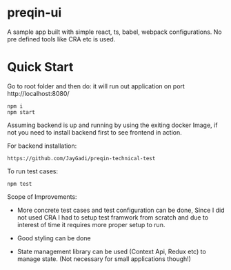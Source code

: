 # preqin-ui
A sample app built with simple react, ts, babel, webpack configurations. No pre defined tools like CRA etc is used.

# Quick Start

Go to root folder and then do: it will run out application on port  http://localhost:8080/ 
```
npm i 
npm start
```

Assuming backend is up and running by using the exiting docker Image, if not you need to install backend first to see frontend in action.

For backend installation:
```
https://github.com/JayGadi/preqin-technical-test
```

To run test cases: 
```
npm test
```

Scope of Improvements: 
- More concrete test cases and test configuration can be done, Since I did not used CRA I had to setup test framwork from scratch and due to interest of time it requires more proper setup to run. 

- Good styling can be done
- State management library can be used (Context Api, Redux etc) to manage state. (Not necessary for small applications though!)
